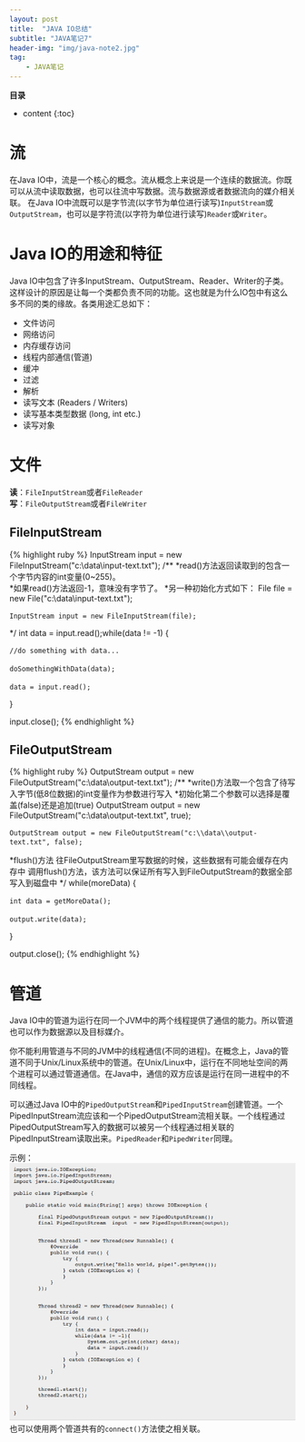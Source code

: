 ```yaml
---
layout: post
title:  "JAVA IO总结"
subtitle: "JAVA笔记7"
header-img: "img/java-note2.jpg"
tag: 
    - JAVA笔记
---
```

**目录**
* content
{:toc}

# 流
在Java IO中，流是一个核心的概念。流从概念上来说是一个连续的数据流。你既可以从流中读取数据，也可以往流中写数据。流与数据源或者数据流向的媒介相关联。 在Java IO中流既可以是字节流(以字节为单位进行读写)`InputStream`或`OutputStream`，也可以是字符流(以字符为单位进行读写)`Reader`或`Writer`。

# Java IO的用途和特征
Java IO中包含了许多InputStream、OutputStream、Reader、Writer的子类。这样设计的原因是让每一个类都负责不同的功能。这也就是为什么IO包中有这么多不同的类的缘故。各类用途汇总如下：  

* 文件访问
* 网络访问
* 内存缓存访问
* 线程内部通信(管道)
* 缓冲
* 过滤
* 解析
* 读写文本 (Readers / Writers)
* 读写基本类型数据 (long, int etc.)
* 读写对象

# 文件
**读**：`FileInputStream`或者`FileReader`  
**写**：`FileOutputStream`或者`FileWriter` 
## FileInputStream
{% highlight ruby %}
InputStream input = new FileInputStream("c:\\data\\input-text.txt");
/**
 *read()方法返回读取到的包含一个字节内容的int变量(0~255)。  
 *如果read()方法返回-1，意味没有字节了。
 *另一种初始化方式如下：
    File file = new File("c:\\data\\input-text.txt");

    InputStream input = new FileInputStream(file);
 */
int data = input.read();while(data != -1) {

    //do something with data...

    doSomethingWithData(data);

    data = input.read();

}

input.close();
{% endhighlight %}

## FileOutputStream
{% highlight ruby %}
OutputStream output = new FileOutputStream("c:\\data\\output-text.txt");
/**
 *write()方法取一个包含了待写入字节(低8位数据)的int变量作为参数进行写入
 *初始化第二个参数可以选择是覆盖(false)还是追加(true)
    OutputStream output = new FileOutputStream("c:\\data\\output-text.txt", true); 

    OutputStream output = new FileOutputStream("c:\\data\\output-text.txt", false); 
 *flush()方法
    往FileOutputStream里写数据的时候，这些数据有可能会缓存在内存中
    调用flush()方法，该方法可以保证所有写入到FileOutputStream的数据全部写入到磁盘中
 */
while(moreData) {

    int data = getMoreData();

    output.write(data);

}

output.close();
{% endhighlight %}

# 管道
Java IO中的管道为运行在同一个JVM中的两个线程提供了通信的能力。所以管道也可以作为数据源以及目标媒介。  

你不能利用管道与不同的JVM中的线程通信(不同的进程)。在概念上，Java的管道不同于Unix/Linux系统中的管道。在Unix/Linux中，运行在不同地址空间的两个进程可以通过管道通信。在Java中，通信的双方应该是运行在同一进程中的不同线程。  

可以通过Java IO中的`PipedOutputStream`和`PipedInputStream`创建管道。一个PipedInputStream流应该和一个PipedOutputStream流相关联。一个线程通过PipedOutputStream写入的数据可以被另一个线程通过相关联的PipedInputStream读取出来。`PipedReader`和`PipedWriter`同理。

示例：  
![](\img\in-post\java_pipe.png)   
也可以使用两个管道共有的`connect()`方法使之相关联。